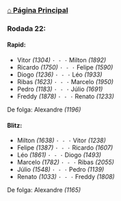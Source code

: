 ### [⌂ Página Principal](https://grupo-de-xadrez.github.io/)

### Rodada 22:

#### Rapid:

* Vitor *(1304)* `· - ·` Milton *(1892)*  
* Ricardo *(1750)* `· - ·` Felipe *(1590)*  
* Diogo *(1236)* `· - ·` Léo *(1933)*  
* Ribas *(1623)* `· - ·` Marcelo *(1950)*  
* Pedro *(1183)* `· - ·` Júlio *(1691)*  
* Freddy *(1878)* `· - ·` Renato *(1233)*  

De folga: Alexandre *(1196)*

#### Blitz:

* Milton *(1638)* `· - ·` Vitor *(1238)*  
* Felipe *(1387)* `· - ·` Ricardo *(1607)*  
* Léo *(1861)* `· - ·` Diogo *(1493)*  
* Marcelo *(1782)* `· - ·` Ribas *(2055)*  
* Júlio *(1548)* `· - ·` Pedro *(1139)*  
* Renato *(1033)* `· - ·` Freddy *(1808)*  

De folga: Alexandre *(1165)*

